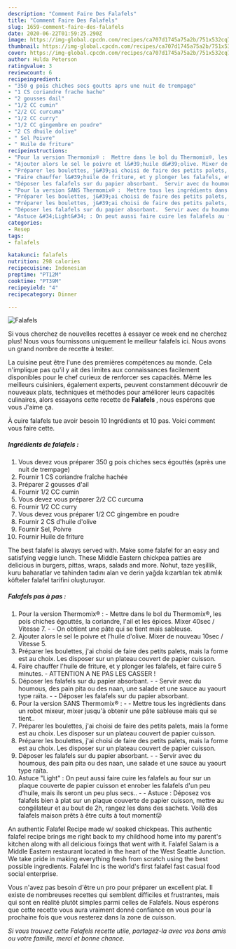 ```yaml
---
description: "Comment Faire Des Falafels"
title: "Comment Faire Des Falafels"
slug: 1659-comment-faire-des-falafels
date: 2020-06-22T01:59:25.290Z
image: https://img-global.cpcdn.com/recipes/ca707d1745a75a2b/751x532cq70/falafels-photo-principale-de-la-recette.jpg
thumbnail: https://img-global.cpcdn.com/recipes/ca707d1745a75a2b/751x532cq70/falafels-photo-principale-de-la-recette.jpg
cover: https://img-global.cpcdn.com/recipes/ca707d1745a75a2b/751x532cq70/falafels-photo-principale-de-la-recette.jpg
author: Hulda Peterson
ratingvalue: 3
reviewcount: 6
recipeingredient:
- "350 g pois chiches secs goutts aprs une nuit de trempage"
- "1 CS coriandre frache hache"
- "2 gousses dail"
- "1/2 CC cumin"
- "2/2 CC curcuma"
- "1/2 CC curry"
- "1/2 CC gingembre en poudre"
- "2 CS dhuile dolive"
- " Sel Poivre"
- " Huile de friture"
recipeinstructions:
- "Pour la version Thermomix® :  Mettre dans le bol du Thermomix®, les pois chiches égouttés, la coriandre, l&#39;ail et les épices. Mixer 40sec / Vitesse 7.  On obtient une pâte qui se tient mais sableuse."
- "Ajouter alors le sel le poivre et l&#39;huile d&#39;olive. Mixer de nouveau 10sec / Vitesse 5."
- "Préparer les boulettes, j&#39;ai choisi de faire des petits palets, mais la forme est au choix. Les disposer sur un plateau couvert de papier cuisson."
- "Faire chauffer l&#39;huile de friture, et y plonger les falafels, et faire cuire 5 minutes. ATTENTION A NE PAS LES CASSER !"
- "Déposer les falafels sur du papier absorbant.  Servir avec du houmous, des pain pita ou des naan, une salade et une sauce au yaourt type raïta.  Déposer les falafels sur du papier absorbant."
- "Pour la version SANS Thermomix® :  Mettre tous les ingrédients dans un robot mixeur, mixer jusqu&#39;à obtenir une pâte sableuse mais qui se tient.."
- "Préparer les boulettes, j&#39;ai choisi de faire des petits palets, mais la forme est au choix. Les disposer sur un plateau couvert de papier cuisson."
- "Préparer les boulettes, j&#39;ai choisi de faire des petits palets, mais la forme est au choix. Les disposer sur un plateau couvert de papier cuisson."
- "Déposer les falafels sur du papier absorbant.  Servir avec du houmous, des pain pita ou des naan, une salade et une sauce au yaourt type raïta."
- "Astuce &#34;Light&#34; : On peut aussi faire cuire les falafels au four sur un plaque couverte de papier cuisson et enrober les falafels d&#39;un peu d&#39;huile, mais ils seront un peu plus secs..  Astuce : Déposez vos falafels bien à plat sur un plaque couverte de papier cuisson, mettre au congélateur et au bout de 2h, rangez les dans des sachets. Voilà des falafels maison prêts à être cuits à tout moment😛"
categories:
- Resep
tags:
- falafels

katakunci: falafels 
nutrition: 298 calories
recipecuisine: Indonesian
preptime: "PT12M"
cooktime: "PT39M"
recipeyield: "4"
recipecategory: Dinner

---
```



![Falafels](https://img-global.cpcdn.com/recipes/ca707d1745a75a2b/751x532cq70/falafels-photo-principale-de-la-recette.jpg)

Si vous cherchez de nouvelles recettes à essayer ce week end ne cherchez plus! Nous vous fournissons uniquement le meilleur falafels ici. Nous avons un grand nombre de recette à tester.

La cuisine peut être l'une des premières compétences au monde. Cela n'implique pas qu'il y ait des limites aux connaissances facilement disponibles pour le chef curieux de renforcer ses capacités. Même les meilleurs cuisiniers, également experts, peuvent constamment découvrir de nouveaux plats, techniques et méthodes pour améliorer leurs capacités culinaires, alors essayons cette recette de <strong> Falafels </strong>, nous espérons que vous J'aime ça.

<!--inarticleads1-->

À cuire falafels tue avoir besoin 10 Ingrédients et 10 pas. Voici comment vous faire cette.

##### Ingrédients de falafels :

1. Vous devez vous préparer 350 g pois chiches secs égouttés (après une nuit de trempage)
1. Fournir 1 CS coriandre fraîche hachée
1. Préparer 2 gousses d&#39;ail
1. Fournir 1/2 CC cumin
1. Vous devez vous préparer 2/2 CC curcuma
1. Fournir 1/2 CC curry
1. Vous devez vous préparer 1/2 CC gingembre en poudre
1. Fournir 2 CS d&#39;huile d&#39;olive
1. Fournir  Sel, Poivre
1. Fournir  Huile de friture


The best falafel is always served with. Make some falafel for an easy and satisfying veggie lunch. These Middle Eastern chickpea patties are delicious in burgers, pittas, wraps, salads and more. Nohut, taze yeşillik, kuru baharatlar ve tahinden tadını alan ve derin yağda kızartılan tek atımlık köfteler falafel tarifini oluşturuyor. 

<!--inarticleads2-->

##### Falafels pas à pas :

1. Pour la version Thermomix® :  - Mettre dans le bol du Thermomix®, les pois chiches égouttés, la coriandre, l&#39;ail et les épices. Mixer 40sec / Vitesse 7. -  - On obtient une pâte qui se tient mais sableuse.
1. Ajouter alors le sel le poivre et l&#39;huile d&#39;olive. Mixer de nouveau 10sec / Vitesse 5.
1. Préparer les boulettes, j&#39;ai choisi de faire des petits palets, mais la forme est au choix. Les disposer sur un plateau couvert de papier cuisson.
1. Faire chauffer l&#39;huile de friture, et y plonger les falafels, et faire cuire 5 minutes. - ATTENTION A NE PAS LES CASSER !
1. Déposer les falafels sur du papier absorbant. -  - Servir avec du houmous, des pain pita ou des naan, une salade et une sauce au yaourt type raïta. -  - Déposer les falafels sur du papier absorbant.
1. Pour la version SANS Thermomix® : -  - Mettre tous les ingrédients dans un robot mixeur, mixer jusqu&#39;à obtenir une pâte sableuse mais qui se tient..
1. Préparer les boulettes, j&#39;ai choisi de faire des petits palets, mais la forme est au choix. Les disposer sur un plateau couvert de papier cuisson.
1. Préparer les boulettes, j&#39;ai choisi de faire des petits palets, mais la forme est au choix. Les disposer sur un plateau couvert de papier cuisson.
1. Déposer les falafels sur du papier absorbant. -  - Servir avec du houmous, des pain pita ou des naan, une salade et une sauce au yaourt type raïta.
1. Astuce &#34;Light&#34; : On peut aussi faire cuire les falafels au four sur un plaque couverte de papier cuisson et enrober les falafels d&#39;un peu d&#39;huile, mais ils seront un peu plus secs.. -  - Astuce : Déposez vos falafels bien à plat sur un plaque couverte de papier cuisson, mettre au congélateur et au bout de 2h, rangez les dans des sachets. Voilà des falafels maison prêts à être cuits à tout moment😛


An authentic Falafel Recipe made w/ soaked chickpeas. This authentic falafel recipe brings me right back to my childhood home into my parent&#39;s kitchen along with all delicious fixings that went with it. Falafel Salam is a Middle Eastern restaurant located in the heart of the West Seattle Junction. We take pride in making everything fresh from scratch using the best possible ingredients. Falafel Inc is the world&#39;s first falafel fast casual food social enterprise. 

<!--inarticleads1-->

<p>
Vous n'avez pas besoin d'être un pro pour préparer un excellent plat. Il existe de nombreuses recettes qui semblent difficiles et frustrantes, mais qui sont en réalité plutôt simples parmi celles de Falafels. Nous espérons que cette recette vous aura vraiment donné confiance en vous pour la prochaine fois que vous resterez dans la zone de cuisson.
</p>

<p>
<i>Si vous trouvez cette Falafels recette utile, partagez-la avec vos bons amis ou votre famille, merci et bonne chance.</i>
</p>

